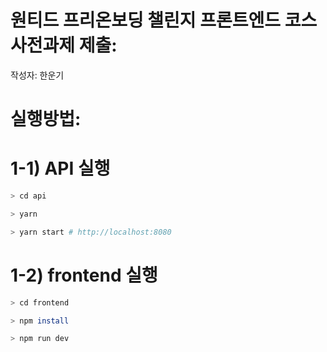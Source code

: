 # 원티드 프리온보딩 챌린지 프론트엔드 코스 사전과제 제출: 
작성자: 한운기

# 실행방법:

# 1-1) API 실행

```bash
> cd api

> yarn

> yarn start # http://localhost:8080
```

# 1-2) frontend 실행

```bash
> cd frontend

> npm install

> npm run dev
```
